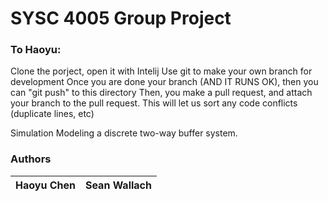 # SYSC 4005 Group Project
### To Haoyu:
Clone the porject, open it with Intelij
Use git to make your own branch for development
Once you are done your branch (AND IT RUNS OK), then you can "git push" to this directory
Then, you make a pull request, and attach your branch to the pull request. This will let us sort any code conflicts (duplicate lines, etc)




Simulation Modeling a discrete two-way buffer system.



 ### Authors

  | Haoyu Chen | Sean Wallach |
  | ---------- | ------------ |

